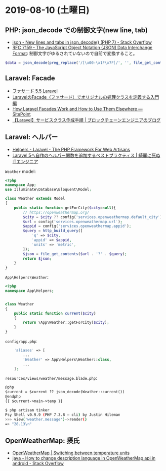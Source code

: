# 2019-08-10 (土曜日)

## PHP: json_decode での制御文字(new line, tab)

- [json - New lines and tabs in json_decode() (PHP 7) - Stack Overflow](https://stackoverflow.com/questions/34486346/new-lines-and-tabs-in-json-decode-php-7)
- [RFC 7159 - The JavaScript Object Notation (JSON) Data Interchange Format](https://tools.ietf.org/html/rfc7159#section-7): 制御文字がゆるされていないので自前で変換すること。

~~~php
$data = json_decode(preg_replace('/[\x00-\x1F\x7F]/', '', file_get_contents('/tmp/source.json')))
~~~

## Laravel: Facade

- [ファサード 5.5 Laravel](https://readouble.com/laravel/5.5/ja/facades.html)
- [LaravelのFacade（ファサード）でオリジナルの処理クラスを定義する入門編](https://www.ritolab.com/entry/88)
- [How Laravel Facades Work and How to Use Them Elsewhere — SitePoint](https://www.sitepoint.com/how-laravel-facades-work-and-how-to-use-them-elsewhere/)
- [【Laravel】サービスクラス作成手順 | ブロックチェーンエンジニアのブログ](https://daiki-sekiguchi.com/2018/08/31/laravel-how-to-make-service-class/)

## Laravel: ヘルパー

- [Helpers - Laravel - The PHP Framework For Web Artisans](https://laravel.com/docs/5.8/helpers)
- [Laravel 5へ自作のヘルパー関数を追加するベストプラクティス | 綺麗に死ぬITエンジニア](https://s8a.jp/laravel-custom-helper)

`Weather` model:

~~~php
<?php
namespace App;
use Illuminate\Database\Eloquent\Model;

class Weather extends Model
{
    public static function getForCity($city=null){
        // https://openweathermap.org/
        $city = $city ?? config('services.openweathermap.default_city') ;
        $url = config('services.openweathermap.url');
        $appid = config('services.openweathermap.appid');
        $query = http_build_query([
            'q' => $city,
            'appid' => $appid,
            'units' => 'metric',
        ]);
        $json = file_get_contents($url . '?' . $query);
        return $json;
    }
}
~~~

`App\Helpers\Weather`:

~~~php
<?php
namespace App\Helpers;


class Weather
{
    public static function current($city)
    {
        return \App\Weather::getForCity($city);
    }
}
~~~

`config/app.php`:

~~~php
    'aliases' => [
        ...
        'Weather' => App\Helpers\Weather::class,
        ...
    ];
~~~

`resources/views/weather/message.blade.php`:

~~~html
@php
$current = $current ?? json_decode(Weather::current())
@endphp
{{ $current->main->temp }}
~~~

~~~bash
$ php artisan tinker
Psy Shell v0.9.9 (PHP 7.3.8 — cli) by Justin Hileman
>>> view('weather.message')->render()
=> "28.13\n"
~~~

## OpenWeatherMap: 摂氏

- [OpenWeatherMap | Switching between temperature units](https://openweathermap.desk.com/customer/en/portal/articles/1996493-switching-between-temperature-units)
- [java - How to change description language in OpenWeatherMap api in android - Stack Overflow](https://stackoverflow.com/questions/49555188/how-to-change-description-language-in-openweathermap-api-in-android)


<script src="https://gist.github.com/hdknr/abb774a278848925f06894097e6e57e4.js"></script>
